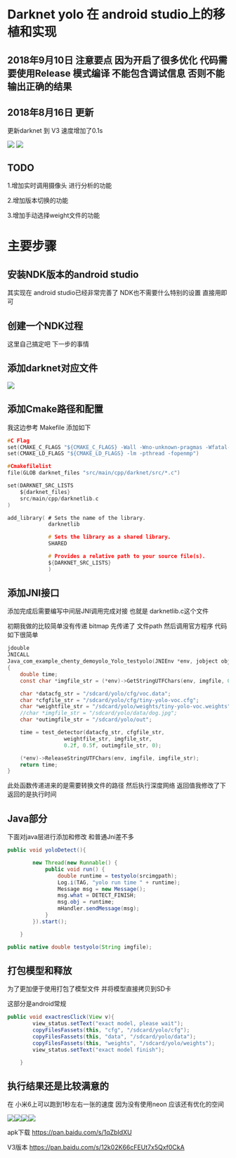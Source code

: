 # Darknet yolo 在 android studio上的移植和实现

## 2018年9月10日 注意要点 因为开启了很多优化 代码需要使用Release 模式编译 不能包含调试信息 否则不能输出正确的结果


## 2018年8月16日 更新

更新darknet 到 V3 速度增加了0.1s


![](http://www.chenty.com/wp-content/uploads/2018/08/1-576x1024.gif)
![](http://www.chenty.com/wp-content/uploads/2018/08/2-576x1024.jpg)

## TODO

1.增加实时调用摄像头 进行分析的功能

2.增加版本切换的功能

3.增加手动选择weight文件的功能

# 主要步骤

## 安装NDK版本的android studio

其实现在 android studio已经非常完善了
NDK也不需要什么特别的设置 直接用即可

## 创建一个NDK过程
这里自己搞定吧 下一步的事情

## 添加darknet对应文件
![](http://www.chenty.com/wp-content/uploads/2018/02/TIM%E5%9B%BE%E7%89%8720180214175700.png)

## 添加Cmake路径和配置
我这边参考 Makefile 添加如下

```c
#C Flag
set(CMAKE_C_FLAGS "${CMAKE_C_FLAGS} -Wall -Wno-unknown-pragmas -Wfatal-errors -fPIC")
set(CMAKE_LD_FLAGS "${CMAKE_LD_FLAGS} -lm -pthread -fopenmp")

#Cmakefilelist
file(GLOB darknet_files "src/main/cpp/darknet/src/*.c")

set(DARKNET_SRC_LISTS
    ${darknet_files}
    src/main/cpp/darknetlib.c
)

add_library( # Sets the name of the library.
             darknetlib

             # Sets the library as a shared library.
             SHARED

             # Provides a relative path to your source file(s).
             ${DARKNET_SRC_LISTS}
             )
```

## 添加JNI接口
添加完成后需要编写中间层JNI调用完成对接
也就是 darknetlib.c这个文件

初期我做的比较简单没有传递 bitmap 先传递了 文件path 然后调用官方程序
代码如下很简单
```c
jdouble
JNICALL
Java_com_example_chenty_demoyolo_Yolo_testyolo(JNIEnv *env, jobject obj, jstring imgfile)
{
    double time;
    const char *imgfile_str = (*env)->GetStringUTFChars(env, imgfile, 0);

    char *datacfg_str = "/sdcard/yolo/cfg/voc.data";
    char *cfgfile_str = "/sdcard/yolo/cfg/tiny-yolo-voc.cfg";
    char *weightfile_str = "/sdcard/yolo/weights/tiny-yolo-voc.weights";
    //char *imgfile_str = "/sdcard/yolo/data/dog.jpg";
    char *outimgfile_str = "/sdcard/yolo/out";

    time = test_detector(datacfg_str, cfgfile_str,
                  weightfile_str, imgfile_str,
                  0.2f, 0.5f, outimgfile_str, 0);

    (*env)->ReleaseStringUTFChars(env, imgfile, imgfile_str);
    return time;
}
```

此处函数传递进来的是需要转换文件的路径 然后执行深度网络 
返回值我修改了下返回的是执行时间

## Java部分
下面对java层进行添加和修改 和普通Jni差不多
```java
public void yoloDetect(){

        new Thread(new Runnable() {
            public void run() {
                double runtime = testyolo(srcimgpath);
                Log.i(TAG, "yolo run time " + runtime);
                Message msg = new Message();
                msg.what = DETECT_FINISH;
                msg.obj = runtime;
                mHandler.sendMessage(msg);
            }
        }).start();

    }

public native double testyolo(String imgfile);
```

## 打包模型和释放
为了更加便于使用打包了模型文件 并将模型直接拷贝到SD卡

这部分是android常规
```java
public void exactresClick(View v){
        view_status.setText("exact model, please wait");
        copyFilesFassets(this, "cfg", "/sdcard/yolo/cfg");
        copyFilesFassets(this, "data", "/sdcard/yolo/data");
        copyFilesFassets(this, "weights", "/sdcard/yolo/weights");
        view_status.setText("exact model finish");

    }
```
## 执行结果还是比较满意的
在 小米6上可以跑到1秒左右一张的速度 因为没有使用neon 应该还有优化的空间

![](http://www.chenty.com/wp-content/uploads/2018/02/Screenshot_20180214-122851-576x1024.png)![](http://www.chenty.com/wp-content/uploads/2018/02/Screenshot_20180214-123105-576x1024.png)![](http://www.chenty.com/wp-content/uploads/2018/02/Screenshot_20180214-123015-576x1024.png)![](http://www.chenty.com/wp-content/uploads/2018/02/Screenshot_20180214-122952-576x1024.png)

apk下载
https://pan.baidu.com/s/1qZbIdXU

V3版本
https://pan.baidu.com/s/12k02K66cFEUt7x5Qxf0CkA


